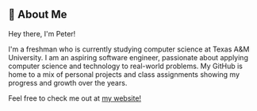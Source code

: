 ## 🌌 About Me
Hey there, I'm Peter!

I'm a freshman who is currently studying computer science at Texas A&M University. I am an aspiring software engineer, passionate about applying computer science and technology to real-world problems. My GitHub is home to a mix of personal projects and class assignments showing my progress and growth over the years.

Feel free to check me out at [my website!](https://www.peterphan.dev)



